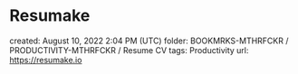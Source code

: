 # Resumake

created: August 10, 2022 2:04 PM (UTC)
folder: BOOKMRKS-MTHRFCKR / PRODUCTIVITY-MTHRFCKR / Resume CV
tags: Productivity
url: https://resumake.io